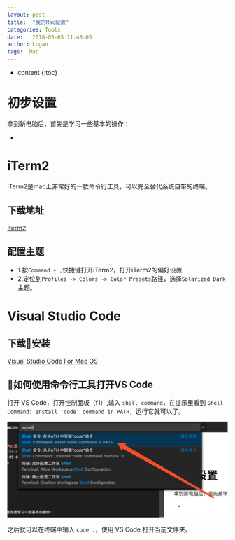 ```yaml
---
layout: post
title:  "我的Mac配置"
categories: Tools
date:   2018-05-05 11:48:05
author: Logan
tags:  Mac
---
```


* content
{:toc}

# 初步设置

拿到新电脑后，首先是学习一些基本的操作：

- 

# iTerm2

iTerm2是mac上非常好的一款命令行工具，可以完全替代系统自带的终端。

## 下载地址

[Iterm2](https://www.iterm2.com/)

## 配置主题

- 1.按`Command + ,`快捷键打开iTerm2，打开iTerm2的偏好设置
- 2.定位到`Profiles -> Colors -> Color Presets`路径，选择`Solarized Dark`主题。


# Visual Studio Code

## 下载安装

[Visual Studio Code For Mac OS](https://code.visualstudio.com/)

## 如何使用命令行工具打开VS Code

打开 VS Code，打开控制面板（f1）,输入 `shell command`，在提示里看到 `Shell Command: Install 'code' command in PATH`，运行它就可以了。

![如何使用命令行工具打开VS Code](https://raw.githubusercontent.com/logan70/logan70.github.io/master/images/2018-05-05/mac-01.png "如何使用命令行工具打开VS Code")

之后就可以在终端中输入 `code .`，使用 VS Code 打开当前文件夹。 